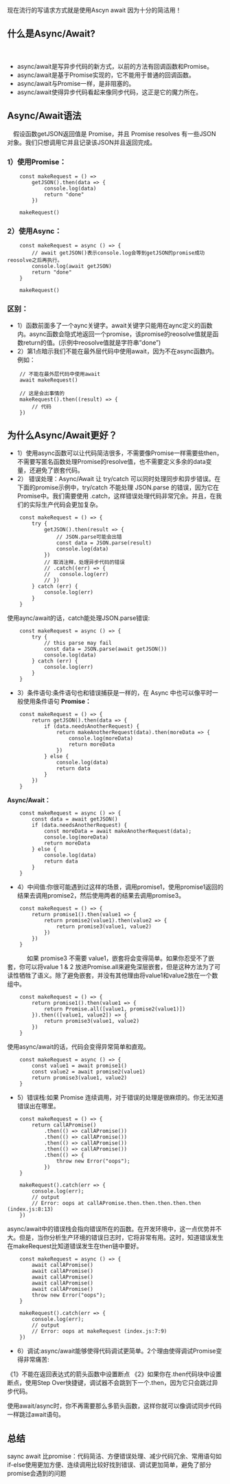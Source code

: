 现在流行的写请求方式就是使用Ascyn await 因为十分的简洁用！

## 什么是Async/Await?
　　
- async/await是写异步代码的新方式，以前的方法有回调函数和Promise。
- async/await是基于Promise实现的，它不能用于普通的回调函数。
- async/await与Promise一样，是非阻塞的。
- async/await使得异步代码看起来像同步代码，这正是它的魔力所在。

 ## Async/Await语法

　假设函数getJSON返回值是 Promise，并且 Promise resolves 有一些JSON 对象。我们只想调用它并且记录该JSON并且返回完成。

### 1）使用Promise：
```
    const makeRequest = () =>
        getJSON().then(data => {
            console.log(data)
            return "done"
        })

    makeRequest()
 ```
 

### 2）使用Async：
```
    const makeRequest = async () => {
        // await getJSON()表示console.log会等到getJSON的promise成功reosolve之后再执行。
        console.log(await getJSON)
        return "done"
    }

    makeRequest()

```
 

 ### 区别：
- 1）函数前面多了一个aync关键字。await关键字只能用在aync定义的函数内。async函数会隐式地返回一个promise，该promise的reosolve值就是函数return的值。(示例中reosolve值就是字符串”done”)
- 2）第1点暗示我们不能在最外层代码中使用await，因为不在async函数内。例如：

```
    // 不能在最外层代码中使用await
    await makeRequest()

    // 这是会出事情的 
    makeRequest().then((result) => {
        // 代码
    })
```
 ## 为什么Async/Await更好？

- 1）使用async函数可以让代码简洁很多，不需要像Promise一样需要些then，不需要写匿名函数处理Promise的resolve值，也不需要定义多余的data变量，还避免了嵌套代码。
- 2） 错误处理：Async/Await 让 try/catch 可以同时处理同步和异步错误。在下面的promise示例中，try/catch 不能处理 JSON.parse 的错误，因为它在Promise中。我们需要使用 .catch，这样错误处理代码非常冗余。并且，在我们的实际生产代码会更加复杂。

```
    const makeRequest = () => {
        try {
            getJSON().then(result => {
                // JSON.parse可能会出错
                const data = JSON.parse(result)
                console.log(data)
            })
            // 取消注释，处理异步代码的错误
            // .catch((err) => {
            //   console.log(err)
            // })
        } catch (err) {
            console.log(err)
        }
    }
```
使用aync/await的话，catch能处理JSON.parse错误:
```
    const makeRequest = async () => {
        try {
            // this parse may fail
            const data = JSON.parse(await getJSON())
            console.log(data)
        } catch (err) {
            console.log(err)
        }
    }
```
- 3）条件语句:条件语句也和错误捕获是一样的，在 Async 中也可以像平时一般使用条件语句
  <b>Promise：</b>
```
    const makeRequest = () => {
        return getJSON().then(data => {
            if (data.needsAnotherRequest) {
                return makeAnotherRequest(data).then(moreData => {
                    console.log(moreData)
                    return moreData
                })
            } else {
                console.log(data)
                return data
            }
        })
    }
```
<b> Async/Await：</b>

```
    const makeRequest = async () => {
        const data = await getJSON()
        if (data.needsAnotherRequest) {
            const moreData = await makeAnotherRequest(data);
            console.log(moreData)
            return moreData
        } else {
            console.log(data)
            return data
        }
    }
```

- 4）中间值:你很可能遇到过这样的场景，调用promise1，使用promise1返回的结果去调用promise2，然后使用两者的结果去调用promise3。

```
    const makeRequest = () => {
        return promise1().then(value1 => {
            return promise2(value1).then(value2 => {
                return promise3(value1, value2)
            })
        })
    }
```
　　　 如果 promise3 不需要 value1，嵌套将会变得简单。如果你忍受不了嵌套，你可以将value 1 & 2 放进Promise.all来避免深层嵌套，但是这种方法为了可读性牺牲了语义。除了避免嵌套，并没有其他理由将value1和value2放在一个数组中。

```
    const makeRequest = () => {
        return promise1().then(value1 => {
            return Promise.all([value1, promise2(value1)])
        }).then(([value1, value2]) => {
            return promise3(value1, value2)
        })
    }
```
使用async/await的话，代码会变得异常简单和直观。
```
    const makeRequest = async () => {
        const value1 = await promise1()
        const value2 = await promise2(value1)
        return promise3(value1, value2)
    }
```

- 5）错误栈:如果 Promise 连续调用，对于错误的处理是很麻烦的。你无法知道错误出在哪里。

```
    const makeRequest = () => {
        return callAPromise()
            .then(() => callAPromise())
            .then(() => callAPromise())
            .then(() => callAPromise())
            .then(() => callAPromise())
            .then(() => {
                throw new Error("oops");
            })
    }

    makeRequest().catch(err => {
        console.log(err);
        // output
        // Error: oops at callAPromise.then.then.then.then.then (index.js:8:13)
    })
```

async/await中的错误栈会指向错误所在的函数。在开发环境中，这一点优势并不大。但是，当你分析生产环境的错误日志时，它将非常有用。这时，知道错误发生在makeRequest比知道错误发生在then链中要好。

```
    const makeRequest = async () => {
        await callAPromise()
        await callAPromise()
        await callAPromise()
        await callAPromise()
        await callAPromise()
        throw new Error("oops");
    }

    makeRequest().catch(err => {
        console.log(err);
        // output
        // Error: oops at makeRequest (index.js:7:9)
    })
```

- 6）调试:async/await能够使得代码调试更简单。2个理由使得调试Promise变得非常痛苦:

《1》不能在返回表达式的箭头函数中设置断点
《2》如果你在.then代码块中设置断点，使用Step Over快捷键，调试器不会跳到下一个.then，因为它只会跳过异步代码。

使用await/async时，你不再需要那么多箭头函数，这样你就可以像调试同步代码一样跳过await语句。

## 总结
saync await 比promise：代码简洁、方便错误处理、减少代码冗余、常用语句如if-else使用更加方便、连续调用比较好找到错误、调试更加简单，避免了部分promise会遇到的问题